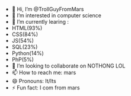 - 👋 Hi, I’m @TrollGuyFromMars
- 👀 I’m interested in computer science
- 🌱 I’m currently learing :
- HTML(93%)
- CSS(84%)
- JS(54%)
- SQL(23%)
- Python(14%)
- PhP(5%)
- 💞️ I’m looking to collaborate on NOTHONG LOL
- 📫 How to reach me: mars
- 😄 Pronouns: It/Its
- ⚡ Fun fact: I com from mars

<!---
TrollGuyFromMars/TrollGuyFromMars is a ✨ special ✨ repository because its `README.md` (this file) appears on your GitHub profile.
You can click the Preview link to take a look at your changes.
--->
